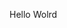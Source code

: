Hello Wolrd






























































































































































































































































































































































































































































































































































































































































































































































































































































































































































































































































































































































































































































































































































































































































































































































































































































































































































































































































































































































































































































































































































































































































































































































































































































































































































































































































































































































































































































































































































































































































































































































































































































































































































































































































































































































































































































































































































































































































































































































































































































































































































































































































































































































































































































































































































































































































































































































































































































































































































